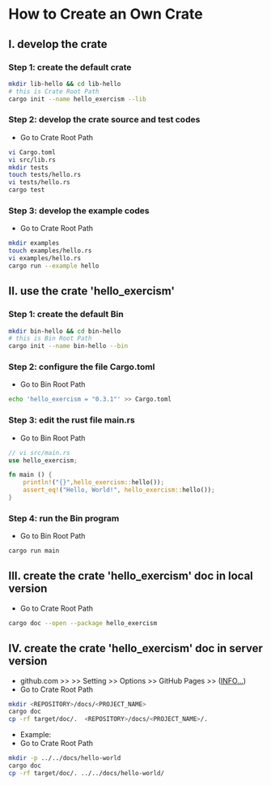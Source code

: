 # How to Create an Own Crate

## I. develop the crate
### Step 1: create the default crate
```bash
mkdir lib-hello && cd lib-hello
# this is Crate Root Path
cargo init --name hello_exercism --lib
```
### Step 2: develop the crate source and test codes
- Go to Crate Root Path
```bash
vi Cargo.toml
vi src/lib.rs
mkdir tests
touch tests/hello.rs
vi tests/hello.rs
cargo test
```
### Step 3: develop the example codes
- Go to Crate Root Path
```bash
mkdir examples
touch examples/hello.rs
vi examples/hello.rs
cargo run --example hello
```

## II. use the crate 'hello_exercism'
### Step 1: create the default Bin
```bash
mkdir bin-hello && cd bin-hello
# this is Bin Root Path
cargo init --name bin-hello --bin
```

### Step 2: configure the file Cargo.toml
- Go to Bin Root Path
```bash
echo 'hello_exercism = "0.3.1"' >> Cargo.toml
```
### Step 3: edit the rust file main.rs
- Go to Bin Root Path
```rust
// vi src/main.rs
use hello_exercism;

fn main () {
    println!("{}",hello_exercism::hello());
    assert_eq!("Hello, World!", hello_exercism::hello());
}
```
### Step 4: run the Bin program
- Go to Bin Root Path
```bash
cargo run main
```

## III. create the crate 'hello_exercism' doc in local version
- Go to Crate Root Path
```bash
cargo doc --open --package hello_exercism
```

## IV. create the crate 'hello_exercism' doc in server version
- github.com >> <REPOSITORY> >> Setting >> Options >> GitHub Pages >> ([INFO...](https://github.blog/2016-08-22-publish-your-project-documentation-with-github-pages/))
- Go to Crate Root Path
```bash
mkdir <REPOSITORY>/docs/<PROJECT_NAME>
cargo doc
cp -rf target/doc/.  <REPOSITORY>/docs/<PROJECT_NAME>/.
```
- Example:
- Go to Crate Root Path
```bash
mkdir -p ../../docs/hello-world
cargo doc
cp -rf target/doc/. ../../docs/hello-world/
```